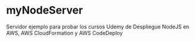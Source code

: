 # myNodeServer
Servidor ejemplo para probar los cursos Udemy de Despliegue NodeJS en AWS, AWS CloudFormation y AWS CodeDeploy
